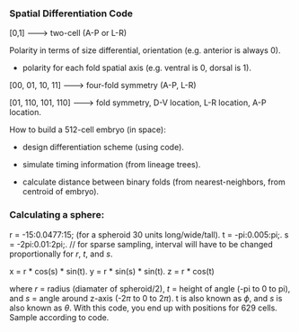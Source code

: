 ### Spatial Differentiation Code   

[0,1] ---> two-cell (A-P or L-R)

Polarity in terms of size differential, orientation (e.g. anterior is always 0).

* polarity for each fold spatial axis (e.g. ventral is 0, dorsal is 1).

[00, 01, 10, 11] ---> four-fold symmetry (A-P, L-R)

[01, 110, 101, 110] ---> fold symmetry, D-V location, L-R location, A-P location.


How to build a 512-cell embryo (in space):

* design differentiation scheme (using code).

* simulate timing information (from lineage trees).

* calculate distance between binary folds (from nearest-neighbors, from centroid of embryo).

### Calculating a sphere:

r = -15:0.0477:15; (for a spheroid 30 units long/wide/tall). 
t = -pi:0.005:pi;. 
s = -2pi:0.01:2pi;. 
// for sparse sampling, interval will have to be changed proportionally for _r_, _t_, and _s_.  

x = r * cos(s) * sin(t). 
y = r * sin(s) * sin(t). 
z = r * cos(t)

where _r_ = radius (diamater of spheroid/2), _t_ = height of angle (-pi to 0 to pi), and _s_ = angle around z-axis (-2$\pi$ to 0 to 2$\pi$). t is also known as $\phi$, and _s_ is also known as $\theta$. With this code, you end up with positions for 629 cells. Sample according to code.
